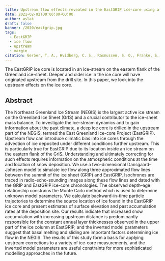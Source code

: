 ```yaml
---
title: Upstream flow effects revealed in the EastGRIP ice-core using a Monte Carlo inversion of a two-dimensional ice-flow model
date: 2021-02-02T00:00:00+00:00
author: aslak
draft: false
banner: /2020/eastgrip.jpg
tags:
  - EastGRIP
  - ice flow
  - upstream
  - margin
citation: Gerber, T. A., Hvidberg, C. S., Rasmussen, S. O., Franke, S., Sinnl, G., Grinsted, A., Jansen, D., and Dahl-Jensen, D., Upstream flow effects revealed in the EastGRIP ice core using Monte Carlo inversion of a two-dimensional ice-flow model, The Cryosphere, 15, 3655–3679, https://doi.org/10.5194/tc-15-3655-2021, 2021.
---
```

The EastGRIP ice core is located in an ice-stream on the eastern flank of the Greenland ice-sheet. Deeper and older ice in the ice core will have originated upstream from the drill site. In this paper, we look into the upstream effects on the ice core.   

<!--more-->

## Abstract
The Northeast Greenland Ice Stream (NEGIS) is the largest active ice stream on the Greenland Ice Sheet (GrIS) and a crucial contributor to the ice-sheet mass balance. To investigate the ice-stream dynamics and to gain information about the past climate, a deep ice core is drilled in the upstream part of the NEGIS, termed the East Greenland Ice-core Project (EastGRIP). Upstream flow can introduce climatic bias into ice cores through the advection of ice deposited under different conditions further upstream. This is particularly true for EastGRIP due to its location inside an ice stream on the eastern flank of the GrIS. Understanding and ultimately correcting for such effects requires information on the atmospheric conditions at the time and location of snow deposition. We use a two-dimensional Dansgaard–Johnsen model to simulate ice flow along three approximated flow lines between the summit of the ice sheet (GRIP) and EastGRIP. Isochrones are traced in radio-echo-sounding images along these flow lines and dated with the GRIP and EastGRIP ice-core chronologies. The observed depth–age relationship constrains the Monte Carlo method which is used to determine unknown model parameters. We calculate backward-in-time particle trajectories to determine the source location of ice found in the EastGRIP ice core and present estimates of surface elevation and past accumulation rates at the deposition site. Our results indicate that increased snow accumulation with increasing upstream distance is predominantly responsible for the constant annual layer thicknesses observed in the upper part of the ice column at EastGRIP, and the inverted model parameters suggest that basal melting and sliding are important factors determining ice flow in the NEGIS. The results of this study form a basis for applying upstream corrections to a variety of ice-core measurements, and the inverted model parameters are useful constraints for more sophisticated modelling approaches in the future.